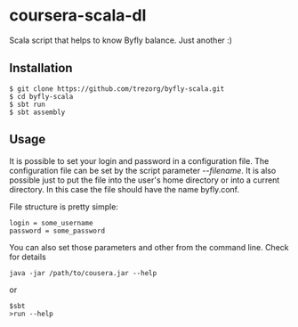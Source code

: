 coursera-scala-dl
==================

Scala script that helps to know Byfly balance. Just another :)

Installation
------------

    $ git clone https://github.com/trezorg/byfly-scala.git
    $ cd byfly-scala
    $ sbt run
    $ sbt assembly

Usage
-------

It is possible to set your login and password in a configuration file.
The configuration file can be set by the script parameter *--filename*.
It is also possible just to put the file into the user's home directory or into
a current directory. In this case the file should have the name byfly.conf.

File structure is pretty simple:

    login = some_username
    password = some_password

You can also set those parameters and other from the command line.
Check for details

    java -jar /path/to/cousera.jar --help

or

    $sbt
    >run --help

